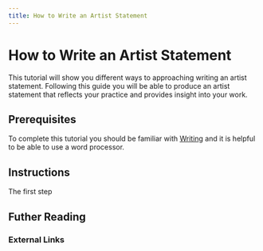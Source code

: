 ```yaml
---
title: How to Write an Artist Statement
---
```


# How to Write an Artist Statement

This tutorial will show you different ways to approaching writing an artist statement. Following this guide you will be able to produce an artist statement that reflects your practice and provides insight into your work.

## Prerequisites

To complete this tutorial you should be familiar with [Writing](../Writing.md) and it is helpful to be able to use a word processor.

## Instructions

The first step

## Futher Reading

### External Links
